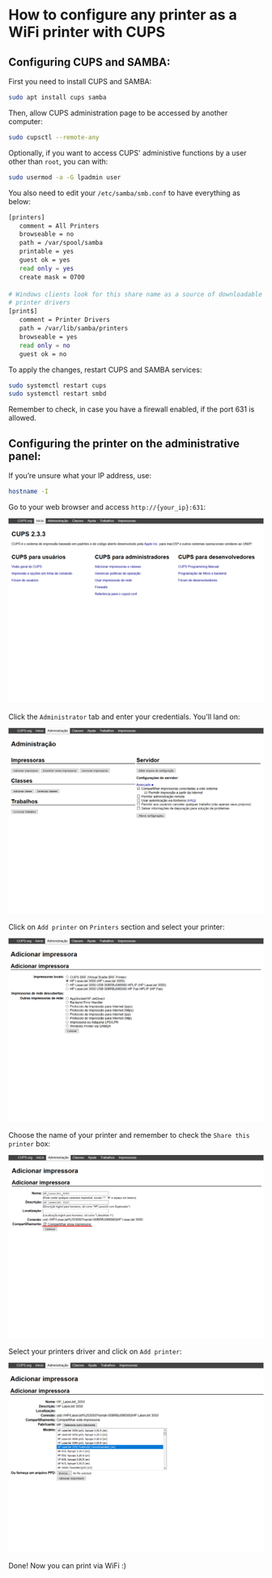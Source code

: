 # How to configure any printer as a WiFi printer with CUPS

## Configuring CUPS and SAMBA:

First you need to install CUPS and SAMBA:

```bash
sudo apt install cups samba
```

Then, allow CUPS administration page to be accessed by another computer:

```bash
sudo cupsctl --remote-any
```

Optionally, if you want to access CUPS' administive functions by a user other than `root`, you can with:

```bash
sudo usermod -a -G lpadmin user
```

You also need to edit your `/etc/samba/smb.conf` to have everything as below:

```bash
[printers]
   comment = All Printers
   browseable = no
   path = /var/spool/samba
   printable = yes
   guest ok = yes
   read only = yes
   create mask = 0700

# Windows clients look for this share name as a source of downloadable
# printer drivers
[print$]
   comment = Printer Drivers
   path = /var/lib/samba/printers
   browseable = yes
   read only = no
   guest ok = no
```

To apply the changes, restart CUPS and SAMBA services:

```bash
sudo systemctl restart cups
sudo systemctl restart smbd
```

Remember to check, in case you have a firewall enabled, if the port 631 is allowed.



## Configuring the printer on the administrative panel:

If you’re unsure what your IP address, use:

```bash
hostname -I
```

Go to your web browser and access `http://{your_ip}:631`:

![](./assets/CUPS001.png)

Click the `Administrator` tab and enter your credentials. You'll land on:

![](./assets/CUPS002.png)

Click on `Add printer` on `Printers` section and select your printer:

![](./assets/CUPS003.png)

Choose the name of your printer and remember to check the `Share this printer` box:

![](./assets/CUPS004.png)

Select your printers driver and click on `Add printer`:

![](./assets/CUPS005.png)

Done! Now you can print via WiFi :)
